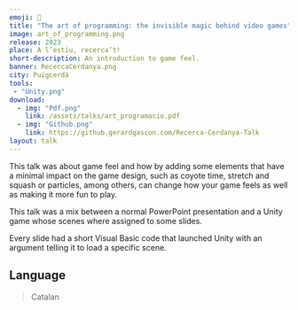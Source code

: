 ```yaml
---
emoji: 🧙
title: "The art of programming: the invisible magic behind video games"
image: art_of_programming.png
release: 2023
place: A l’estiu, recerca’t!
short-description: An introduction to game feel.
banner: RecercaCerdanya.png
city: Puigcerdà
tools:
 - "Unity.png"
download:
  - img: "Pdf.png"
    link: /assets/talks/art_programacio.pdf
  - img: "Github.png"
    link: https://github.gerardgascon.com/Recerca-Cerdanya-Talk
layout: talk
---
```


This talk was about game feel and how by adding some elements that have a minimal impact on the game design, such as coyote time, stretch and squash or particles, among others, can change how your game feels as well as making it more fun to play.

This talk was a mix between a normal PowerPoint presentation and a Unity game whose scenes where assigned to some slides.

Every slide had a short Visual Basic code that launched Unity with an argument telling it to load a specific scene.

## Language

> Catalan
